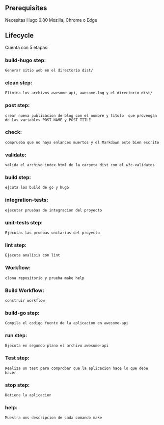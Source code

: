 ## Prerequisites

Necesitas Hugo 0.80
Mozilla, Chrome o Edge


## Lifecycle

Cuenta con 5 etapas:
### build-hugo step:
    Generar sitio web en el directorio dist/ 

### clean step:
    Elimina los archivos awesome-api, awesome.log y el directorio dist/

### post step:
    crear nueva publicacion de blog con el nombre y titulo  que provengan de las variables POST_NAME y POST_TITLE

### check: 
    comprueba que no haya enlances muertos y el Markdown este bien escrito

### validate: 
    valida el archivo index.html de la carpeta dist con el w3c-validatos

### build step: 
	ejcuta los build de go y hugo

### integration-tests: 
    ejecutar pruebas de integracion del proyecto

### unit-tests step:
    Ejecutas las pruebas unitarias del proyecto

### lint step:
    Ejecuta analisis con lint
    
### Workflow:
    clona repositorio y prueba make help
    
### Build Workflow:
    construir workflow
    
### build-go step:
    Compila el codigo fuente de la aplicacion en awesome-api

### run step:
    Ejecuta en segundo plano el archivo awesome-api
    
### Test step:
    Realiza un test para comprobar que la aplicacion hace lo que debe hacer

### stop step:
    Detiene la aplicacion

### help:
    Muestra uns descripcion de cada comando make

